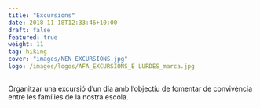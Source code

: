 ```yaml
---
title: "Excursions"
date: 2018-11-18T12:33:46+10:00
draft: false
featured: true
weight: 11
tag: hiking
cover: "images/NEN EXCURSIONS.jpg"
logo: /images/logos/AFA_EXCURSIONS_E LURDES_marca.jpg
---
```


Organitzar una excursió d’un dia amb l’objectiu de fomentar de convivència entre les famílies de la nostra escola.
